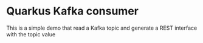 # Quarkus Kafka consumer

This is a simple demo that read a Kafka topic and generate a REST interface with the topic value 